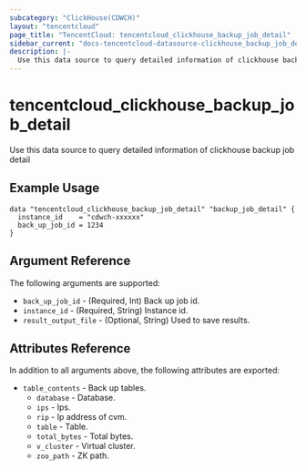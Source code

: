 ```yaml
---
subcategory: "ClickHouse(CDWCH)"
layout: "tencentcloud"
page_title: "TencentCloud: tencentcloud_clickhouse_backup_job_detail"
sidebar_current: "docs-tencentcloud-datasource-clickhouse_backup_job_detail"
description: |-
  Use this data source to query detailed information of clickhouse backup job detail
---
```


# tencentcloud_clickhouse_backup_job_detail

Use this data source to query detailed information of clickhouse backup job detail

## Example Usage

```hcl
data "tencentcloud_clickhouse_backup_job_detail" "backup_job_detail" {
  instance_id    = "cdwch-xxxxxx"
  back_up_job_id = 1234
}
```

## Argument Reference

The following arguments are supported:

* `back_up_job_id` - (Required, Int) Back up job id.
* `instance_id` - (Required, String) Instance id.
* `result_output_file` - (Optional, String) Used to save results.

## Attributes Reference

In addition to all arguments above, the following attributes are exported:

* `table_contents` - Back up tables.
  * `database` - Database.
  * `ips` - Ips.
  * `rip` - Ip address of cvm.
  * `table` - Table.
  * `total_bytes` - Total bytes.
  * `v_cluster` - Virtual cluster.
  * `zoo_path` - ZK path.


